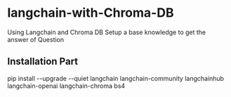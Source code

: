 # langchain-with-Chroma-DB
Using Langchain and Chroma DB Setup a base knowledge to get the answer of Question

## Installation Part

pip install --upgrade --quiet  langchain langchain-community langchainhub langchain-openai langchain-chroma bs4


